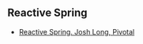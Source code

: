 
## Reactive Spring
- [Reactive Spring. Josh Long, Pivotal](git@github.com:ithkfrog/tech-cheat-sheets.git)
